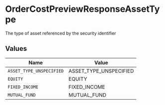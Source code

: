 # OrderCostPreviewResponseAssetType

The type of asset referenced by the security identifier


## Values

| Name                     | Value                    |
| ------------------------ | ------------------------ |
| `ASSET_TYPE_UNSPECIFIED` | ASSET_TYPE_UNSPECIFIED   |
| `EQUITY`                 | EQUITY                   |
| `FIXED_INCOME`           | FIXED_INCOME             |
| `MUTUAL_FUND`            | MUTUAL_FUND              |